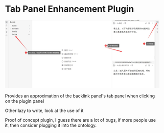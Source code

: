 # Tab Panel Enhancement Plugin

![preview](preview.jpg)

Provides an approximation of the backlink panel's tab panel when clicking on the plugin panel

Other lazy to write, look at the use of it

Proof of concept plugin, I guess there are a lot of bugs, if more people use it, then consider plugging it into the ontology.